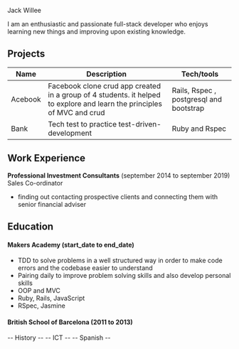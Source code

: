 Jack Willee

I am an enthusiastic and passionate full-stack developer who enjoys learning new things and improving upon existing knowledge.

## Projects

| Name                         | Description            | Tech/tools         |
| ---------------------------- | -----------------      | -----------------  |
| Acebook                      | Facebook clone crud app created in a group of 4 students. it helped to explore and learn the principles of MVC and crud | Rails, Rspec , postgresql and bootstrap
| Bank                         | Tech test to practice test-driven-development | Ruby and Rspec |
                            

          
                                  

## Work Experience

**Professional Investment Consultants** (september 2014  to september 2019)  
Sales Co-ordinator

- finding out contacting prospective clients and connecting them with senior financial adviser


## Education

#### Makers Academy (start_date to end_date)
- TDD to solve problems in a well structured way in order to make code errors and the codebase easier to understand
- Pairing daily to improve problem solving skills and also develop personal skills
- OOP and MVC
- Ruby, Rails, JavaScript
- RSpec, Jasmine

#### British School of Barcelona (2011 to 2013)
-- History --
-- ICT --
-- Spanish --


